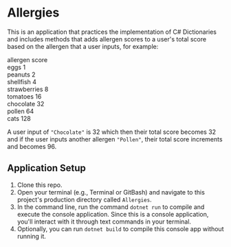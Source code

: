 # Allergies

This is an application that practices the implementation of C# Dictionaries and includes methods that adds allergen scores to a user's total score based on the allergen that a user inputs, for example:

allergen     score  
eggs         1  
peanuts      2  
shellfish    4  
strawberries 8  
tomatoes     16  
chocolate    32  
pollen       64  
cats         128  

A user input of `"Chocolate"` is 32 which then their total score becomes 32 and if the user inputs another allergen `"Pollen"`, their total score increments and becomes 96. 

## Application Setup

1. Clone this repo.
2. Open your terminal (e.g., Terminal or GitBash) and navigate to this project's production directory called `Allergies`.
3. In the command line, run the command `dotnet run` to compile and execute the console application. Since this is a console application, you'll interact with it through text commands in your terminal.
4. Optionally, you can run `dotnet build` to compile this console app without running it.